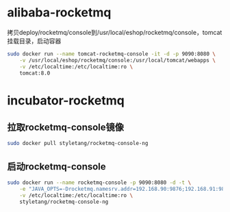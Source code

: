 alibaba-rocketmq
======
拷贝deploy/rocketmq/console到/usr/local/eshop/rocketmq/console，tomcat挂载目录，启动容器
```bash
sudo docker run --name tomcat-rocketmq-console -it -d -p 9090:8080 \
    -v /usr/local/eshop/rocketmq/console:/usr/local/tomcat/webapps \
    -v /etc/localtime:/etc/localtime:ro \
    tomcat:8.0
```


incubator-rocketmq
======
拉取rocketmq-console镜像
------
```bash
sudo docker pull styletang/rocketmq-console-ng
``` 

启动rocketmq-console
------
```bash
sudo docker run --name rocketmq-console -p 9090:8080 -d -t \
    -e "JAVA_OPTS=-Drocketmq.namesrv.addr=192.168.90:9876;192.168.91:9876 -Dcom.rocketmq.sendMessageWithVIPChannel=false" \
    -v /etc/localtime:/etc/localtime:ro \
    styletang/rocketmq-console-ng
```